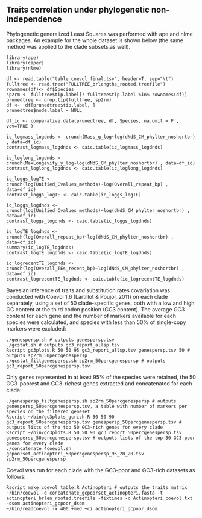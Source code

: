 ## Traits correlation under phylogenetic non-independence
Phylogenetic generalized Least Squares was performed with ape and nlme packages.
An example for the whole dataset is shown below (the same method was applied to the clade subsets,as well).

```
library(ape)
library(caper)
library(nlme)

df <- read.table("table_coevol_final.tsv", header=T, sep="\t")
fulltree <- read.tree("FULLTREE_brlengths_rooted.treefile")
rownames(df)<- df$Species
sp2rm <- fulltree$tip.label[! fulltree$tip.label %in% rownames(df)]
prunedtree <- drop.tip(fulltree, sp2rm)
df <-  df[prunedtree$tip.label, ]
prunedtree$node.label = NULL

df_ic <- comparative.data(prunedtree, df, Species, na.omit = F , vcv=TRUE )

ic_logmass_logdnds <- crunch(Mass_g_log~log(dNdS_CM_phylter_noshortbr) , data=df_ic)
contrast_logmass_logdnds <- caic.table(ic_logmass_logdnds)

ic_loglong_logdnds <- crunch(MaxLongevity_y_log~log(dNdS_CM_phylter_noshortbr) , data=df_ic)
contrast_loglong_logdnds <- caic.table(ic_loglong_logdnds)

ic_loggs_logTE <- crunch(log(Unified_Cvalues_methods)~log(Overall_repeat_bp) , data=df_ic)
contrast_loggs_logTE <- caic.table(ic_loggs_logTE)

ic_loggs_logdnds <- crunch(log(Unified_Cvalues_methods)~log(dNdS_CM_phylter_noshortbr) , data=df_ic)
contrast_loggs_logdnds <- caic.table(ic_loggs_logdnds)

ic_logTE_logdnds <- crunch(log(Overall_repeat_bp)~log(dNdS_CM_phylter_noshortbr) , data=df_ic)
summary(ic_logTE_logdnds)
contrast_logTE_logdnds <- caic.table(ic_logTE_logdnds)

ic_logrecentTE_logdnds <- crunch(log(Overall_TEs_recent_bp)~log(dNdS_CM_phylter_noshortbr) , data=df_ic)
contrast_logrecentTE_logdnds <- caic.table(ic_logrecentTE_logdnds)
```

Bayesian inference of traits and substitution rates covariation was conducted with Coevol 1.6 (Lartillot & Poujol, 2011) on each clade separately, using a set of 50 clade-specific genes, both with a low and high GC content at the third codon position (GC3 content).
The average GC3 content for each gene and the number of markers available for each species were calculated, and species with less than 50% of single-copy markers were excluded:
```
./genespersp.sh # outputs genespersp.tsv
./gcstat.sh # outputs gc3_report_allsp.tsv
Rscript gc3plots.R 50 50 95 gc3_report_allsp.tsv genespersp.tsv 50 # outputs sp2rm_50percgenespersp
./gcstat_filtgenespersp.sh sp2rm_50percgenespersp # outputs gc3_report_50percgenespersp.tsv
```

Only genes represented in at least 95% of the species were retained, the 50 GC3-poorest and GC3-richest genes extracted and concatenated for each clade:
```
./genespersp_filtgenespersp.sh sp2rm_50percgenespersp # outputs genespersp_50percgenespersp.tsv, a table with number of markers per species on the filtered geneset
Rscript ~/bin/gc3plots_gcrich.R 50 50 90 gc3_report_50percgenespersp.tsv genespersp_50percgenespersp.tsv # outputs lists of the top 50 GC3-rich genes for every clade
Rscript ~/bin/gc3plots.R 50 50 90 gc3_report_50percgenespersp.tsv genespersp_50percgenespersp.tsv # outputs lists of the top 50 GC3-poor genes for every clade
./concatenate_4coevol.sh gcpoorset_actinopteri_50percgenespersp_95_20_20.tsv sp2rm_50percgenespersp
```

Coevol was run for each clade with the GC3-poor and GC3-rich datasets as follows:
```
Rscript make_coevol_table.R Actinopteri # outputs the traits matrix
~/bin/coevol -d concatenate_gcpoorset_actinopteri.fasta -t actinopteri_brlen_rooted.treefile -fixtimes -c Actinopteri_coevol.txt -dsom actinopteri_gcpoor_dsom
~/bin/readcoevol -x 400 +med +ci actinopteri_gcpoor_dsom
```
